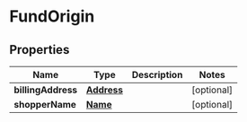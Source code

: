 
# FundOrigin

## Properties
Name | Type | Description | Notes
------------ | ------------- | ------------- | -------------
**billingAddress** | [**Address**](Address.md) |  |  [optional]
**shopperName** | [**Name**](Name.md) |  |  [optional]



